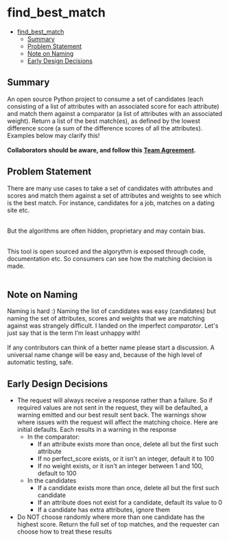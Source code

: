 # find_best_match
<!-- TOC -->
* [find_best_match](#find_best_match)
  * [Summary](#summary)
  * [Problem Statement](#problem-statement)
  * [Note on Naming](#note-on-naming)
  * [Early Design Decisions](#early-design-decisions)
<!-- TOC -->

## Summary
An open source Python project to consume a set of candidates (each consisting of a list of attributes with an associated
score for each attribute) and match them against a comparator (a list of attributes with an associated weight).
Return a list of the best match(es), as defined by the lowest difference score (a sum of the difference scores of all
the attributes). Examples below may clarify this!<br><br>
**Collaborators should be aware, and follow this [Team Agreement](_TeamAgreement.md).**

## Problem Statement
There are many use cases to take a set of candidates with attributes and scores and match them against a set of
attributes and weights to see which is the best match.
For instance, candidates for a job, matches on a dating site etc. <br><br>

But the algorithms are often hidden, proprietary and may contain bias. <br><br>

This tool is open sourced and the algorythm is exposed through code, documentation etc. So consumers can see how the
matching decision is made. <br><br>

## Note on Naming
Naming is hard :) Naming the list of candidates was easy (candidates) but naming the set of attributes, scores and
weights that we are matching against was strangely difficult. I landed on the imperfect *comparator*. Let's just say
that is the term I'm least unhappy with! <br><br>
If any contributors can think of a better name please start a discussion. A universal name change will be easy and,
because of the high level of automatic testing, safe.

## Early Design Decisions
- The request will always receive a response rather than a failure. So if required values
  are not sent in the request, they will be defaulted, a warning emitted and our best result sent back. The warnings show
  where issues with the request will affect the matching choice. Here are initial defaults. Each results in a warning
  in the response
    - In the comparator:
        - If an attribute exists more than once, delete all but the first such attribute
        - If no perfect_score exists, or it isn't an integer, default it to 100
        - If no weight exists, or it isn't an integer between 1 and 100, default to 100
    - In the candidates
        - If a candidate exists more than once, delete all but the first such candidate
        - If an attribute does not exist for a candidate, default its value to 0
        - If a candidate has extra attributes, ignore them
- Do NOT  choose randomly where more than one candidate has the highest score. Return the full set of top matches,
  and the requester can choose how to treat these results